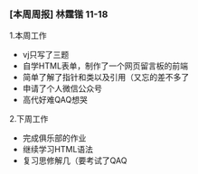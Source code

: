 ### [本周周报] 林霆锴 11-18

1.本周工作
- vj只写了三题
- 自学HTML表单，制作了一个网页留言板的前端
- 简单了解了指针和类以及引用（又忘的差不多了
- 申请了个人微信公众号
- 高代好难QAQ想哭

2.下周工作
- 完成俱乐部的作业
- 继续学习HTML语法
- 复习思修解几（要考试了QAQ
